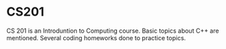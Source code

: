 # CS201

CS 201 is an Introduntion to Computing course. Basic topics about C++ are mentioned. Several coding homeworks done to practice topics.
